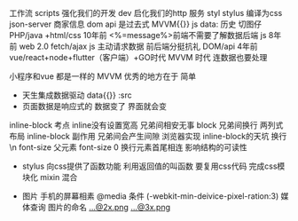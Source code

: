 工作流
scripts  强化我们的开发
dev 启化我们的http 服务
styl  stylus  编译为css
json-server   商家信息
dom api 是过去式
MVVM{{}}    js data:
历史  切图仔  PHP/java  +html/css  10年前   <%=message%>前端不需要了解数据后端
js  8年前  web  2.0  fetch/ajax   js  主动请求数据
前后端分挺抗礼  DOM/api
4年前   vue/react+node+flutter（客户端）+GO时代  MVVM 时代  连数据也要处理 


小程序和vue  都是一样的
MVVM 优秀的地方在于  简单
  -  天生集成数据驱动  data{{}}  :src
  - 页面数据是响应式的   数据变了  界面就会变


inline-block 考点
inline没有设置宽高  兄弟间相安无事
block  兄弟间换行
两列式布局    inline-block
副作用  兄弟间会产生间隙
浏览器实现 inline-block的天坑  换行\n
font-size
父元素  font-size 0
换行元素首尾相连   影响结构的可读性





- stylus   向css提供了函数功能
  利用返回值的叫函数
  要复用css代码  完成css模块化  mixin  混合


- 图片  手机的屏幕相素
@media 条件 (-webkit-min-deivice-pixel-ration:3)                                 媒体查询
图片的命名   ...@2x.png   ...@3x.png